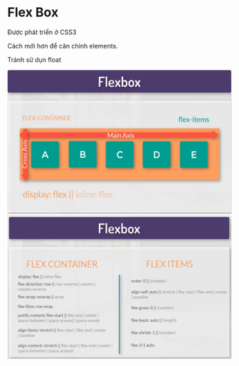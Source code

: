 # Flex Box

Được phát triển ở CSS3

Cách mới hơn để căn chỉnh elements.

Tránh sử dụn float

![Flex](flex-1.png "Title")
![Flex](flex-2.png "Title")
